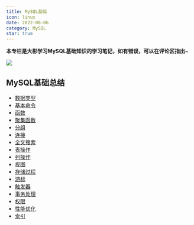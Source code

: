 ```yaml
---
title: MySQL基础
icon: linux
date: 2022-08-06
category: MySQL
star: true
---
```


**本专栏是大彬学习MySQL基础知识的学习笔记，如有错误，可以在评论区指出**~

![](http://img.topjavaer.cn/img/MySQL知识点总结.jpg)

## MySQL基础总结

- [数据类型](./01-data-type.md)
- [基本命令](./02-basic-command.md)
- [函数](./03-function.md)
- [聚集函数](./04-sum.md)
- [分组](./05-group.md)
- [连接](./06-join.md)
- [全文搜索](./07-full-text-query.md)
- [表操作](./08-table-operate.md)
- [列操作](./09-column-operate.md)
- [视图](./10-view.md)
- [存储过程](./11-procedure.md)
- [游标](./12-cursor.md)
- [触发器](./13-trigger.md)
- [事务处理](./14-transaction.md)
- [权限](./15-permission.md)
- [性能优化](./16-performace-optimization.md)
- [索引](./17-index.md)
